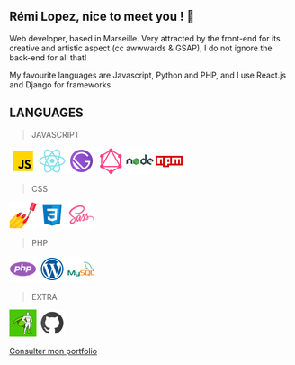 ## Rémi Lopez, nice to meet you ! 👋

Web developer, based in Marseille. Very attracted by the front-end for its creative and artistic aspect (cc awwwards & GSAP), I do not ignore the back-end for all that!

My favourite languages are Javascript, Python and PHP, and I use React.js and Django for frameworks.

## LANGUAGES   

> JAVASCRIPT

![](/images/javascript.png) ![](/images/react.png) ![](/images/gatsby.png) ![](/images/graphql.png) ![](/images/node.png) ![](/images/npm.png)  

> CSS

![](/images/styledcomponents.png) ![](/images/css3.png) ![](/images/sass.png)

> PHP

![](/images/php.png) ![](/images/wordpress.png) ![](/images/mysql.png)

> EXTRA

![](/images/gsap.png) ![](/images/github.png)

[Consulter mon portfolio](http://remilopez.com "lien vers le portfolio remilopez.com")
